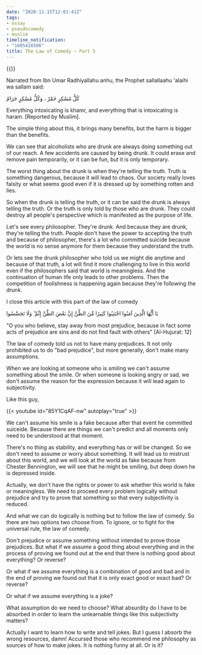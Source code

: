 ```yaml
---
date: "2020-11-15T12:01:41Z"
tags:
- essay
- pseudocomedy
- muslim
timeline_notification:
- "1605416506"
title: The Law of Comedy ~ Part 5
---
```


{{<youtube id="HFUPPgAw2Ts">}}

Narrated from Ibn Umar Radhiyallahu anhu, the Prophet sallallaahu 'alaihi wa sallam said:

كُلُّ مُسْكِرٍ خَمْرٌ ، وَكُلُّ مُسْكِرٍ حَرَامٌ

Everything intoxicating is khamr, and everything that is intoxicating is haram. [Reported by Muslim].

The simple thing about this, it brings many benefits, but the harm is bigger than the benefits.

We can see that alcoholists who are drunk are always doing something out of our reach. A few accidents are caused by being drunk. It could erase and remove pain temporarily, or it can be fun, but it is only temporary.

The worst thing about the drunk is when they're telling the truth. Truth is something dangerous, because it will lead to chaos. Our society really loves falsity or what seems good even if it is dressed up by something rotten and lies.

So when the drunk is telling the truth, or it can be said the drunk is always telling the truth. Or the truth is only told by those who are drunk. They could destroy all people's perspective which is manifested as the purpose of life.

Let's see every philosopher. They're drunk. And because they are drunk, they're telling the truth. People don't have the power to accepting the truth and because of philosopher, there's a lot who committed suicide because the world is no sense anymore for them because they understand the truth.

Or lets see the drunk philosopher who told us we might die anytime and because of that truth, a lot will find it more challenging to live in this world even if the philosophers said that world is meaningless. And the continuation of human life only leads to other problems. Then the competition of foolishness is happening again because they're following the drunk.

I close this article with this part of the law of comedy

يَا أَيُّهَا الَّذِينَ آمَنُوا اجْتَنِبُوا كَثِيرًا مِّنَ الظَّنِّ إِنَّ بَعْضَ الظَّنِّ إِثْمٌ ۖ وَلَا تَجَسَّسُوا

"O you who believe, stay away from most prejudice, because in fact some acts of prejudice are sins and do not find fault with others" [Al-Hujurat: 12]

The law of comedy told us not to have many prejudices. It not only prohibited us to do "bad prejudice", but more generally, don't make many assumptions.

When we are looking at someone who is smiling we can't assume something about the smile. Or when someone is looking angry or sad, we don't assume the reason for the expression because it will lead again to subjectivity.

Like this guy,

{{< youtube id="85Y1CqAF-nw" autoplay="true" >}}

We can't assume his smile is a fake because after that event he committed suiceide. Because there are things we can't predict and all moments only need to be understood at that moment.

There's no thing as stability, and everything has or will be changed. So we don't need to assume or worry about something. It will lead us to mistrust about this world, and we will look at the world as fake because from Chester Bennington, we will see that he might be smiling, but deep down he is depressed inside.

Actually, we don't have the rights or power to ask whether this world is fake or meaningless. We need to proceed every problem logically without prejudice and try to prove that something so that every subjectivity is reduced.

And what we can do logically is nothing but to follow the law of comedy. So there are two options two choose from. To ignore, or to fight for the universal rule, the law of comedy.

Don't prejudice or assume something without intended to prove those prejudices. But what if we assume a good thing about everything and in the process of proving we found out at the end that there is nothing good about everything? Or reverse?

Or what if we assume everything is a combination of good and bad and in the end of proving we found out that it is only exact good or exact bad? Or reverse?

Or what if we assume everything is a joke?

What assumption do we need to choose? What absurdity do I have to be absorbed in order to learn the unlearnable things like this subjectivity matters?

Actually I want to learn how to write and tell jokes. But I guess I absorb the wrong resources, damn! Accursed those who recommend me philosophy as sources of how to make jokes. It is nothing funny at all. Or is it?
